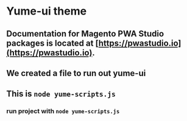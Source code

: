# Yume-ui theme
## Documentation for Magento PWA Studio packages is located at [https://pwastudio.io](https://pwastudio.io).

## We created a file to run out yume-ui 

## This is `node yume-scripts.js`

### run project with `node yume-scripts.js`
